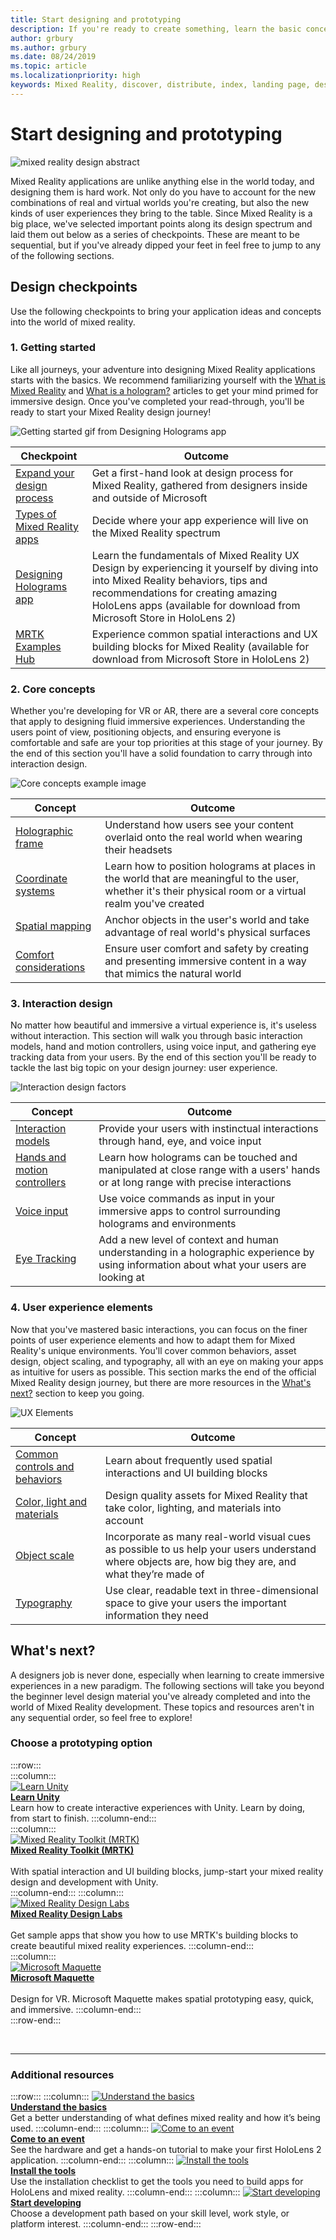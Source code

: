```yaml
---
title: Start designing and prototyping
description: If you're ready to create something, learn the basic concepts you need to begin designing and prototyping.
author: grbury 
ms.author: grbury
ms.date: 08/24/2019
ms.topic: article
ms.localizationpriority: high
keywords: Mixed Reality, discover, distribute, index, landing page, design, development, tutorials, sample apps, fundamentals, case studies, resources, HoloLens how-to, Open source projects, core concepts, interaction, mixed reality headset, windows mixed reality headset, virtual reality headset, HoloLens, MRTK, Mixed Reality Toolkit
---
```


# Start designing and prototyping

![mixed reality design abstract](images/design-hero-image.png)

Mixed Reality applications are unlike anything else in the world today, and designing them is hard work. Not only do you have to account for the new combinations of real and virtual worlds you're creating, but also the new kinds of user experiences they bring to the table. Since Mixed Reality is a big place, we've selected important points along its design spectrum and laid them out below as a series of checkpoints. These are meant to be sequential, but if you've already dipped your feet in feel free to jump to any of the following sections.

## Design checkpoints

Use the following checkpoints to bring your application ideas and concepts into the world of mixed reality.

### 1. Getting started

Like all journeys, your adventure into designing Mixed Reality applications starts with the basics. We recommend familiarizing yourself with the [What is Mixed Reality](../discover/mixed-reality.md) and [What is a hologram?](../discover/hologram.md) articles to get your mind primed for immersive design. Once you've completed your read-through, you'll be ready to start your Mixed Reality design journey!

![Getting started gif from Designing Holograms app](images/HandTracking2.gif)

|  Checkpoint  |  Outcome  |
| --- | --- |
| [Expand your design process](../discover/case-study-expanding-the-design-process-for-mixed-reality.md) | Get a first-hand look at design process for Mixed Reality, gathered from designers inside and outside of Microsoft |
| [Types of Mixed Reality apps](types-of-mixed-reality-apps.md) | Decide where your app experience will live on the Mixed Reality spectrum |
| [Designing Holograms app](https://www.microsoft.com/p/designing-holograms/9nxwnjklrzwd) | Learn the fundamentals of Mixed Reality UX Design by experiencing it yourself by diving into into Mixed Reality behaviors, tips and recommendations for creating amazing HoloLens apps (available for download from Microsoft Store in HoloLens 2) |
| [MRTK Examples Hub](https://www.microsoft.com/en-us/p/mrtk-examples-hub/9mv8c39l2sj4) | Experience common spatial interactions and UX building blocks for Mixed Reality (available for download from Microsoft Store in HoloLens 2) |
### 2. Core concepts

Whether you're developing for VR or AR, there are a several core concepts that apply to designing fluid immersive experiences. Understanding the users point of view, positioning objects, and ensuring everyone is comfortable and safe are your top priorities at this stage of your journey. By the end of this section you'll have a solid foundation to carry through into interaction design.

![Core concepts example image](images/fragments-750px.jpg)

|  Concept  |  Outcome  |
| --- | --- |
| [Holographic frame](holographic-frame.md) | Understand how users see your content overlaid onto the real world when wearing their headsets |
| [Coordinate systems](coordinate-systems.md) | Learn how to position holograms at places in the world that are meaningful to the user, whether it's their physical room or a virtual realm you've created |
| [Spatial mapping](spatial-mapping.md) | Anchor objects in the user's world and take advantage of real world's physical surfaces |
| [Comfort considerations](comfort.md) | Ensure user comfort and safety by creating and presenting immersive content in a way that mimics the natural world |

### 3. Interaction design

No matter how beautiful and immersive a virtual experience is, it's useless without interaction. This section will walk you through basic interaction models, hand and motion controllers, using voice input, and gathering eye tracking data from your users. By the end of this section you'll be ready to tackle the last big topic on your design journey: user experience.

![Interaction design factors](images/UX_Hero_Manipulation.jpg)

|  Concept  |  Outcome  |
| --- | --- |
| [Interaction models](interaction-fundamentals.md) | Provide your users with instinctual interactions through hand, eye, and voice input |
| [Hands and motion controllers](hands-and-tools.md) | Learn how holograms can be touched and manipulated at close range with a users' hands or at long range with precise interactions |
| [Voice input](voice-input.md) | Use voice commands as input in your immersive apps to control surrounding holograms and environments  |
| [Eye Tracking](eye-tracking.md) | Add a new level of context and human understanding in a holographic experience by using information about what your users are looking at |

### 4. User experience elements

Now that you've mastered basic interactions, you can focus on the finer points of user experience elements and how to adapt them for Mixed Reality's unique environments. You'll cover common behaviors, asset design, object scaling, and typography, all with an eye on making your apps as intuitive for users as possible. This section marks the end of the official Mixed Reality design journey, but there are more resources in the [What's next?](#whats-next) section to keep you going.

![UX Elements](images/UX_Hero_BoundingBox.jpg)

|  Concept  |  Outcome  |
| --- | --- |
| [Common controls and behaviors](app-patterns-landingpage.md) | Learn about frequently used spatial interactions and UI building blocks |
| [Color, light and materials](color-light-and-materials.md) | Design quality assets for Mixed Reality that take color, lighting, and materials into account |
| [Object scale](scale.md) | Incorporate as many real-world visual cues as possible to us help your users understand where objects are, how big they are, and what they’re made of |
| [Typography](typography.md) | Use clear, readable text in three-dimensional space to give your users the important information they need |

## What's next?

A designers job is never done, especially when learning to create immersive experiences in a new paradigm. The following sections will take you beyond the beginner level design material you've already completed and into the world of Mixed Reality development. These topics and resources aren't in any sequential order, so feel free to explore!

### Choose a prototyping option  

:::row:::	
    :::column:::	
       [![Learn Unity](images/logo-unity.png)](https://learn.unity.com/)<br>
        **[Learn Unity](https://learn.unity.com/)**<br>
        Learn how to create interactive experiences with Unity. Learn by doing, from start to finish.
    :::column-end:::	
    :::column:::	
        [![Mixed Reality Toolkit (MRTK)](images/74-12.png)](https://github.com/Microsoft/MixedRealityToolkit-Unity)<br>
        **[Mixed Reality Toolkit (MRTK)](https://github.com/Microsoft/MixedRealityToolkit-Unity)**<br>	
        With spatial interaction and UI building blocks, jump-start your mixed reality design and development with Unity.	
    :::column-end:::
    :::column:::	
        [![Mixed Reality Design Labs](images/74-13.png)](https://github.com/Microsoft/MRDL_Unity_PeriodicTable)<br>
        **[Mixed Reality Design Labs](https://github.com/Microsoft/MRDL_Unity_PeriodicTable)**<br>	
        Get sample apps that show you how to use MRTK's building blocks to create beautiful mixed reality experiences.
    :::column-end:::		
    :::column:::	
        [![Microsoft Maquette](images/74-14.png)](https://www.maquette.ms/)<br>
        **[Microsoft Maquette](https://www.maquette.ms/)**<br>	
        Design for VR. Microsoft Maquette makes spatial prototyping easy, quick, and immersive.	
    :::column-end:::	
:::row-end:::

<br>

---

### Additional resources

:::row:::
    :::column:::
       [![Understand the basics](images/74-15.png)](../discover/get-started-with-mr.md#understand-the-basics)<br>
        **[Understand the basics](../discover/get-started-with-mr.md#understand-the-basics)**<br>
        Get a better understanding of what defines mixed reality and how it’s being used.
    :::column-end:::
    :::column:::
        [![Come to an event](images/74-16.png)](../whats-new/sf-academy-events.md)<br>
         **[Come to an event](../whats-new/sf-academy-events.md)**<br>
        See the hardware and get a hands-on tutorial to make your first HoloLens 2 application.
    :::column-end:::
    :::column:::
        [![Install the tools](images/74-17.png)](../develop/install-the-tools.md)<br>
         **[Install the tools](../develop/install-the-tools.md)**<br>
        Use the installation checklist to get the tools you need to build apps for HoloLens and mixed reality.
    :::column-end:::
    :::column:::
        [![Start developing](images/74-18.png)](../develop/development.md)<br>
        **[Start developing](../develop/development.md)**<br>
        Choose a development path based on your skill level, work style, or platform interest.
    :::column-end:::
:::row-end:::

<br>

<br>